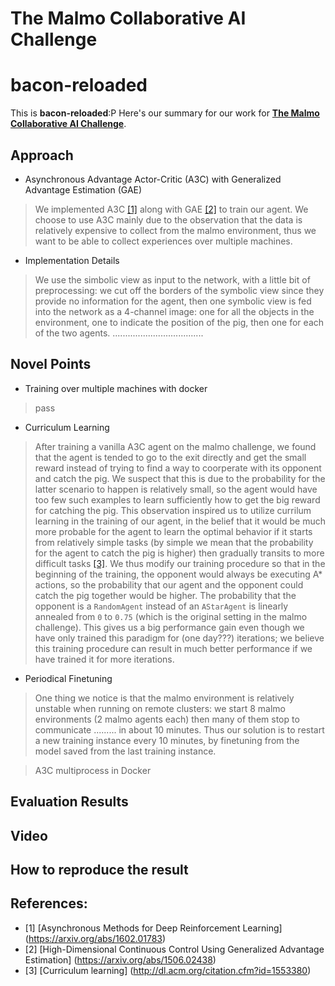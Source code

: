 # The Malmo Collaborative AI Challenge

# **bacon-reloaded**

This is **bacon-reloaded**:P Here's our summary for our work for [**The Malmo Collaborative AI Challenge**](https://www.microsoft.com/en-us/research/academic-program/collaborative-ai-challenge/#).


## Approach
* Asynchronous Advantage Actor-Critic (A3C) with Generalized Advantage Estimation (GAE)
> We implemented A3C [[1]](https://arxiv.org/abs/1602.01783) along with GAE [[2]](https://arxiv.org/abs/1506.02438) to train our agent. We choose to use A3C mainly due to the observation that the data is relatively expensive to collect from the malmo environment, thus we want to be able to collect experiences over multiple machines. 
* Implementation Details
> We use the simbolic view as input to the network, with a little bit of preprocessing: we cut off the borders of the symbolic view since they provide no information for the agent, then one symbolic view is fed into the network as a 4-channel image: one for all the objects in the environment, one to indicate the position of the pig, then one for each of the two agents. ....................................


## Novel Points
* Training over multiple machines with docker
> pass
* Curriculum Learning
> After training a vanilla A3C agent on the malmo challenge, we found that the agent is tended to go to the exit directly and get the small reward instead of trying to find a way to coorperate with its opponent and catch the pig. We suspect that this is due to the probability for the latter scenario to happen is relatively small, so the agent would have too few such examples to learn sufficiently how to get the big reward for catching the pig. This observation inspired us to utilize currilum learning in the training of our agent, in the belief that it would be much more probable for the agent to learn the optimal behavior if it starts from relatively simple tasks (by simple we mean that the probability for the agent to catch the pig is higher) then gradually transits to more difficult tasks [[3]](http://dl.acm.org/citation.cfm?id=1553380). We thus modify our training procedure so that in the beginning of the training, the opponent would always be executing A* actions, so the probability that our agent and the opponent could catch the pig together would be higher. The probability that the opponent is a ``RandomAgent`` instead of an ``AStarAgent`` is linearly annealed from ``0`` to ``0.75`` (which is the original setting in the malmo challenge). This gives us a big performance gain even though we have only trained this paradigm for (one day???) iterations; we believe this training procedure can result in much better performance if we have trained it for more iterations.
* Periodical Finetuning
> One thing we notice is that the malmo environment is relatively unstable when running on remote clusters: we start 8 malmo environments (2 malmo agents each) then many of them stop to communicate ......... in about 10 minutes. Thus our solution is to restart a new training instance every 10 minutes, by finetuning from the model saved from the last training instance.

> A3C multiprocess in Docker


## Evaluation Results


## Video


## How to reproduce the result


## References:
* [1] [Asynchronous Methods for Deep Reinforcement Learning] (https://arxiv.org/abs/1602.01783)
* [2] [High-Dimensional Continuous Control Using Generalized Advantage Estimation] (https://arxiv.org/abs/1506.02438)
* [3] [Curriculum learning] (http://dl.acm.org/citation.cfm?id=1553380)
